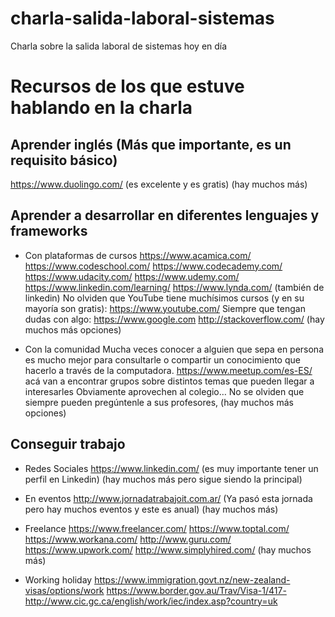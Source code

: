# charla-salida-laboral-sistemas
Charla sobre la salida laboral de sistemas hoy en día

# Recursos de los que estuve hablando en la charla

## Aprender inglés (Más que importante, es un requisito básico)

https://www.duolingo.com/ (es excelente y es gratis)
(hay muchos más)

## Aprender a desarrollar en diferentes lenguajes y frameworks

- Con plataformas de cursos
https://www.acamica.com/
https://www.codeschool.com/
https://www.codecademy.com/
https://www.udacity.com/
https://www.udemy.com/
https://www.linkedin.com/learning/
https://www.lynda.com/ (también de linkedin)
No olviden que YouTube tiene muchísimos cursos (y en su mayoría son gratis):
https://www.youtube.com/
Siempre que tengan dudas con algo:
https://www.google.com
http://stackoverflow.com/
(hay muchos más opciones)

- Con la comunidad
Mucha veces conocer a alguien que sepa en persona es mucho mejor para consultarle o compartir un conocimiento que hacerlo a través de la computadora.
https://www.meetup.com/es-ES/ acá van a encontrar grupos sobre distintos temas que pueden llegar a interesarles
Obviamente aprovechen al colegio… No se olviden que siempre pueden pregúntenle a sus profesores, 
(hay muchos más opciones)


## Conseguir trabajo

- Redes Sociales 
https://www.linkedin.com/ (es muy importante tener un perfil en Linkedin)
(hay muchos más pero sigue siendo la principal)

- En eventos
http://www.jornadatrabajoit.com.ar/ (Ya pasó esta jornada pero hay muchos eventos y este es anual)
(hay muchos más)

- Freelance
https://www.freelancer.com/
https://www.toptal.com/
https://www.workana.com/
http://www.guru.com/
https://www.upwork.com/
http://www.simplyhired.com/ 
(hay muchos más)

- Working holiday
https://www.immigration.govt.nz/new-zealand-visas/options/work
https://www.border.gov.au/Trav/Visa-1/417-
http://www.cic.gc.ca/english/work/iec/index.asp?country=uk


